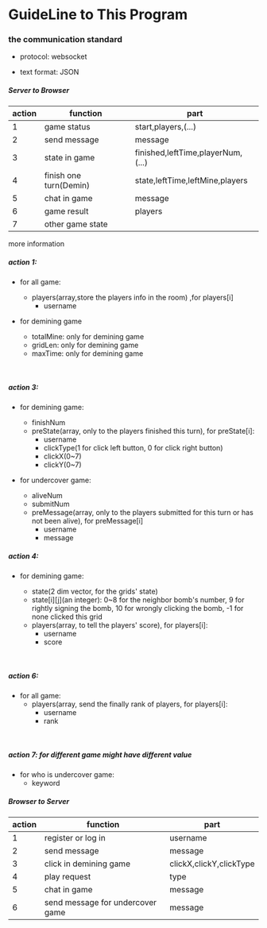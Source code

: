 # GuideLine to This Program

### the communication standard

- protocol: websocket


- text format: JSON

##### Server to Browser

| action | function               | part                              |
| ------ | ---------------------- | --------------------------------- |
| 1      | game status            | start,players,(...)               |
| 2      | send message           | message                           |
| 3      | state in game          | finished,leftTime,playerNum,(...) |
| 4      | finish one turn(Demin) | state,leftTime,leftMine,players   |
| 5      | chat in game           | message                           |
| 6      | game result            | players                           |
| 7      | other game state       |                                   |

more information

##### action 1: 

- for all game:

  - players(array,store the players info in the room) ,for players[i]
    - username

- for demining game

  - totalMine: only for demining game
  - gridLen: only for demining game
  - maxTime: only for demining game

  ​



##### action 3:

- for demining game:
  - finishNum
  - preState(array, only to the players finished this turn), for preState[i]:
    - username
    - clickType(1 for click left button, 0 for click right button)
    - clickX(0~7)
    - clickY(0~7)


- for undercover game:
  - aliveNum
  - submitNum
  - preMessage(array, only to the players submitted for this turn or has not been alive), for preMessage[i]
    - username
    - message



##### action 4: 

- for demining game:

  - state(2 dim vector, for the grids' state)
  - state[i]\[j](an integer): 0~8 for the neighbor bomb's number, 9 for rightly signing the bomb, 10 for wrongly clicking the bomb, -1 for none clicked this grid
  - players(array, to tell the players' score), for players[i]:
    - username
    - score

  ​

##### action 6:

- for all game:
  - players(array, send the finally rank of players, for players[i]:
    - username
    - rank

​

##### action 7: for different game might have different value

- for who is undercover game:
  - keyword



##### Browser to Server

| action | function                         | part                    |
| ------ | -------------------------------- | ----------------------- |
| 1      | register or log in               | username                |
| 2      | send message                     | message                 |
| 3      | click in demining game           | clickX,clickY,clickType |
| 4      | play request                     | type                    |
| 5      | chat in game                     | message                 |
| 6      | send message for undercover game | message                 |

